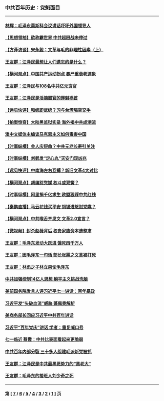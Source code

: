 ### 中共百年历史：党魁面目
---
#### [林辉：毛泽东莫斯科会议讲话吓坏外国领导人](../../pages/nf1176107/n13917931.md?08300430) 
#### [【思想领袖】欲称霸世界 中共超限战未停过](../../pages/nf1176107/n13745142.md?08300430) 
#### [【方菲访谈】宋永毅：文革与毛的非理性因素（上）](../../pages/nf1176107/n13469956.md?08300430) 
#### [王友群：江泽民最想让人们遗忘的是什么？](../../pages/nf1176107/n13408949.md?08300430) 
#### [【横河观点】中国共产运动拐点 暴严重衰老迹象](../../pages/nf1176107/n13388333.md?08300430) 
#### [王友群：江泽民与108名中共亿元贪官](../../pages/nf1176107/n13352358.md?08300430) 
#### [王友群：江泽民是活摘器官的罪魁祸首](../../pages/nf1176107/n13336903.md?08300430) 
#### [【远见快评】和统即武统？习与台湾隔空交手](../../pages/nf1176107/n13297739.md?08300430) 
#### [【拍案惊奇】大陆黑监狱实录 海外揭中共成潮流](../../pages/nf1176107/n13288853.md?08300430) 
#### [澳中文媒体主编谈马克思主义如何毒害中国](../../pages/nf1176107/n13257387.md?08300430) 
#### [【时事纵横】金人庆短命？中共元老长寿引关注](../../pages/nf1176107/n13217934.md?08300430) 
#### [【时事纵横】刘鹤发“定心丸”天安门现凶兆](../../pages/nf1176107/n13215416.md?08300430) 
#### [【远见快评】中南海左右互搏？新旧文革4大对比](../../pages/nf1176107/n13214745.md?08300430) 
#### [【横河观点】胡编怼党媒 权斗或双簧？](../../pages/nf1176107/n13210864.md?08300430) 
#### [【时事纵横】阿里捐千亿求生 欧盟狠踩中共红线](../../pages/nf1176107/n13206431.md?08300430) 
#### [【秦鹏直播】马云花钱买平安 胡锡进怒怼党媒？](../../pages/nf1176107/n13206392.md?08300430) 
#### [【横河观点】中共喉舌齐发文 文革2.0宣言？](../../pages/nf1176107/n13201248.md?08300430) 
#### [【微视频】封杀赵薇背后 权贵家族资本遭整肃](../../pages/nf1176107/n13197798.md?08300430) 
#### [王友群：毛泽东发动大跃进 饿死四千万人](../../pages/nf1176107/n13177158.md?08300430) 
#### [王友群：因毛泽东一句话 部长张霖之文革被打死](../../pages/nf1176107/n13161711.md?08300430) 
#### [王友群：林彪之子林立果论毛泽东](../../pages/nf1176107/n13128622.md?08300430) 
#### [中共加强控制14亿人思想 躺平主义挑战洗脑](../../pages/nf1176107/n13094299.md?08300430) 
#### [美前国务院发言人评习近平七一讲话：百年暴政](../../pages/nf1176107/n13066986.md?08300430) 
#### [习近平发“头破血流”威胁 蓬佩奥解析](../../pages/nf1176107/n13063604.md?08300430) 
#### [美商务部长回应习近平中共百年讲话](../../pages/nf1176107/n13062903.md?08300430) 
#### [习近平“百年党庆”讲话 学者：重复喊口号](../../pages/nf1176107/n13061411.md?08300430) 
#### [七一临近 蔡霞：中共比表面看起来更脆弱](../../pages/nf1176107/n13056418.md?08300430) 
#### [中共百年内部分裂 三十多人组建毛派新党被抓](../../pages/nf1176107/n13044023.md?08300430) 
#### [王友群：江泽民是中共最黑恶势力的“黑老大”](../../pages/nf1176107/n13022180.md?08300430) 
#### [王友群：毛泽东的接班人刘少奇之死](../../pages/nf1176107/n12991772.md?08300430) 

---
#### 第 [ [7](./7.md?08300430) / [6](./6.md?08300430) / [5](./5.md?08300430) / [4](./4.md?08300430) / [3](./3.md?08300430) / [2](./2.md?08300430) / [1](./1.md?08300430) ] 页
